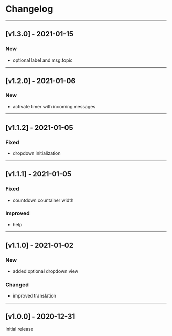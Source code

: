 # Changelog

----------
## [v1.3.0] - 2021-01-15

### New
- optional label and msg.topic
  
----------
## [v1.2.0] - 2021-01-06

### New
- activate timer with incoming messages
  
----------
## [v1.1.2] - 2021-01-05

### Fixed
- dropdown initialization

----------
## [v1.1.1] - 2021-01-05

### Fixed
- countdown countainer width

### Improved
- help
  
----------
## [v1.1.0] - 2021-01-02

### New
- added optional dropdown view

### Changed
- improved translation

----------
## [v1.0.0] - 2020-12-31

Initial release